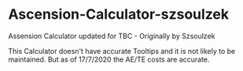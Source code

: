 # Ascension-Calculator-szsoulzek
Assension Calculator updated for TBC - Originally by Szsoulzek

This Calculator doesn't have accurate Tooltips and it is not likely to be maintained.
But as of 17/7/2020 the AE/TE costs are accurate.
